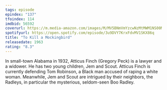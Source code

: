 ```yaml
---
tags: episode
epindex: "137"
tfoindex: 114
imdbid: 56592
coverurl: https://m.media-amazon.com/images/M/MV5BNmVmYzcwNzMtMWM1NS00MWIyLThlMDEtYzUwZDgzODE1NmE2XkEyXkFqcGdeQXVyNzkwMjQ5NzM@._V1_SX202_CR0,0,202,300_.jpg
spotifyurl: https://open.spotify.com/episode/3u9DVY7KrxFdvMV1SKX86q
title: "To Kill a Mockingbird"
releasedate: 1963
rating: "8.3"
---
```


In small-town Alabama in 1932, Atticus Finch (Gregory Peck) is a lawyer and a widower. He has two young children, Jem and Scout. Atticus Finch is currently defending Tom Robinson, a Black man accused of raping a white woman. Meanwhile, Jem and Scout are intrigued by their neighbors, the Radleys, in particular the mysterious, seldom-seen Boo Radley.